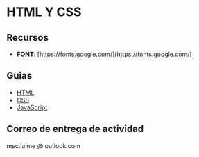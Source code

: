 # HTML Y CSS

## Recursos

- **FONT**: [https://fonts.google.com/](https://fonts.google.com/)

## Guias

- [HTML](https://www.w3schools.com/html/default.asp)
- [CSS](https://www.w3schools.com/css/default.asp)
- [JavaScript](https://www.w3schools.com/js/default.asp)

## Correo de entrega de actividad

msc.jaime @ outlook.com
